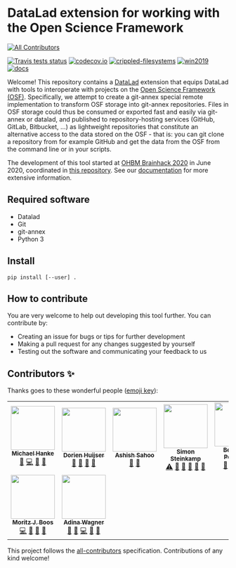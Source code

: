 # DataLad extension for working with the Open Science Framework
<!-- ALL-CONTRIBUTORS-BADGE:START - Do not remove or modify this section -->
[![All Contributors](https://img.shields.io/badge/all_contributors-9-orange.svg?style=flat-square)](#contributors-)
<!-- ALL-CONTRIBUTORS-BADGE:END -->

[![Travis tests status](https://secure.travis-ci.org/datalad/datalad-osf.png?branch=master)](https://travis-ci.org/datalad/datalad-osf) [![codecov.io](https://codecov.io/github/datalad/datalad-osf/coverage.svg?branch=master)](https://codecov.io/github/datalad/datalad-osf?branch=master) [![crippled-filesystems](https://github.com/datalad/datalad-osf/workflows/crippled-filesystems/badge.svg)](https://github.com/datalad/datalad-osf/actions?query=workflow%3Acrippled-filesystems) [![win2019](https://github.com/datalad/datalad-osf/workflows/win2019/badge.svg)](https://github.com/datalad/datalad-osf/actions?query=workflow%3Awin2019)  [![docs](https://github.com/datalad/datalad-osf/workflows/docs/badge.svg)](https://github.com/datalad/datalad-osf/actions?query=workflow%3Adocs)

Welcome! This repository contains a [DataLad](http://datalad.org) extension that equips DataLad with tools to interoperate with projects on the [Open Science Framework (OSF)](https://osf.io). Specifically, we attempt to create a git-annex special remote implementation to transform OSF storage into git-annex repositories. Files in OSF storage could thus be consumed or exported fast and easily via git-annex or datalad, and published to repository-hosting services (GitHub, GitLab, Bitbucket, ...) as lightweight repositories that constitute an alternative access to the data stored on the OSF - that is: you can git clone a repository from for example GitHub and get the data from the OSF from the command line or in your scripts.

The development of this tool started at [OHBM Brainhack 2020](https://github.com/ohbm/hackathon2020/issues/156) in June 2020, coordinated in [this repository](https://github.com/adswa/git-annex-remote-osf). See our [documentation](http://docs.datalad.org/projects/osf) for more extensive information.

## Required software

- Datalad
- Git
- git-annex
- Python 3

## Install

```
pip install [--user] .
```

## How to contribute
You are very welcome to help out developing this tool further. You can contribute by:

- Creating an issue for bugs or tips for further development
- Making a pull request for any changes suggested by yourself
- Testing out the software and communicating your feedback to us

## Contributors ✨

Thanks goes to these wonderful people ([emoji key](https://allcontributors.org/docs/en/emoji-key)):
<!-- ALL-CONTRIBUTORS-LIST:START - Do not remove or modify this section -->
<!-- prettier-ignore-start -->
<!-- markdownlint-disable -->
<table>
  <tr>
    <td align="center"><a href="http://psychoinformatics.de"><img src="https://avatars1.githubusercontent.com/u/136479?v=4" width="100px;" alt=""/><br /><sub><b>Michael Hanke</b></sub></a><br /><a href="#maintenance-mih" title="Maintenance">🚧</a> <a href="https://github.com/datalad/datalad-osf/commits?author=mih" title="Code">💻</a> <a href="https://github.com/datalad/datalad-osf/issues?q=author%3Amih" title="Bug reports">🐛</a> <a href="#ideas-mih" title="Ideas, Planning, & Feedback">🤔</a></td>
    <td align="center"><a href="https://github.com/DorienHuijser"><img src="https://avatars1.githubusercontent.com/u/58177697?v=4" width="100px;" alt=""/><br /><sub><b>Dorien Huijser</b></sub></a><br /><a href="https://github.com/datalad/datalad-osf/commits?author=DorienHuijser" title="Documentation">📖</a> <a href="#projectManagement-DorienHuijser" title="Project Management">📆</a> <a href="#ideas-DorienHuijser" title="Ideas, Planning, & Feedback">🤔</a> <a href="#userTesting-DorienHuijser" title="User Testing">📓</a></td>
    <td align="center"><a href="https://github.com/TheDragon246"><img src="https://avatars2.githubusercontent.com/u/63247401?v=4" width="100px;" alt=""/><br /><sub><b>Ashish Sahoo</b></sub></a><br /><a href="https://github.com/datalad/datalad-osf/commits?author=TheDragon246" title="Documentation">📖</a> <a href="#maintenance-TheDragon246" title="Maintenance">🚧</a></td>
    <td align="center"><a href="https://github.com/SRSteinkamp"><img src="https://avatars2.githubusercontent.com/u/17494653?v=4" width="100px;" alt=""/><br /><sub><b>Simon Steinkamp</b></sub></a><br /><a href="https://github.com/datalad/datalad-osf/commits?author=SRSteinkamp" title="Tests">⚠️</a> <a href="https://github.com/datalad/datalad-osf/commits?author=SRSteinkamp" title="Documentation">📖</a> <a href="#projectManagement-SRSteinkamp" title="Project Management">📆</a> <a href="#ideas-SRSteinkamp" title="Ideas, Planning, & Feedback">🤔</a> <a href="#userTesting-SRSteinkamp" title="User Testing">📓</a> <a href="#maintenance-SRSteinkamp" title="Maintenance">🚧</a></td>
    <td align="center"><a href="https://github.com/bpoldrack"><img src="https://avatars2.githubusercontent.com/u/10498301?v=4" width="100px;" alt=""/><br /><sub><b>Benjamin Poldrack</b></sub></a><br /><a href="#projectManagement-bpoldrack" title="Project Management">📆</a> <a href="#ideas-bpoldrack" title="Ideas, Planning, & Feedback">🤔</a> <a href="https://github.com/datalad/datalad-osf/commits?author=bpoldrack" title="Code">💻</a> <a href="#maintenance-bpoldrack" title="Maintenance">🚧</a></td>
    <td align="center"><a href="https://gitlab.com/kousu"><img src="https://avatars2.githubusercontent.com/u/987487?v=4" width="100px;" alt=""/><br /><sub><b>Nick</b></sub></a><br /><a href="#projectManagement-kousu" title="Project Management">📆</a> <a href="#ideas-kousu" title="Ideas, Planning, & Feedback">🤔</a> <a href="https://github.com/datalad/datalad-osf/commits?author=kousu" title="Code">💻</a> <a href="#maintenance-kousu" title="Maintenance">🚧</a></td>
    <td align="center"><a href="https://github.com/nbeliy"><img src="https://avatars0.githubusercontent.com/u/44231332?v=4" width="100px;" alt=""/><br /><sub><b>Nikita Beliy</b></sub></a><br /><a href="#ideas-nbeliy" title="Ideas, Planning, & Feedback">🤔</a> <a href="#userTesting-nbeliy" title="User Testing">📓</a></td>
  </tr>
  <tr>
    <td align="center"><a href="https://github.com/mjboos"><img src="https://avatars0.githubusercontent.com/u/7125006?v=4" width="100px;" alt=""/><br /><sub><b>Moritz J. Boos</b></sub></a><br /><a href="https://github.com/datalad/datalad-osf/commits?author=mjboos" title="Code">💻</a> <a href="#userTesting-mjboos" title="User Testing">📓</a> <a href="#ideas-mjboos" title="Ideas, Planning, & Feedback">🤔</a> <a href="#maintenance-mjboos" title="Maintenance">🚧</a></td>
    <td align="center"><a href="http://www.adina-wagner.com"><img src="https://avatars1.githubusercontent.com/u/29738718?v=4" width="100px;" alt=""/><br /><sub><b>Adina Wagner</b></sub></a><br /><a href="#projectManagement-adswa" title="Project Management">📆</a> <a href="#ideas-adswa" title="Ideas, Planning, & Feedback">🤔</a> <a href="https://github.com/datalad/datalad-osf/commits?author=adswa" title="Code">💻</a> <a href="https://github.com/datalad/datalad-osf/commits?author=adswa" title="Documentation">📖</a> <a href="#maintenance-adswa" title="Maintenance">🚧</a></td>
  </tr>
</table>

<!-- markdownlint-enable -->
<!-- prettier-ignore-end -->
<!-- ALL-CONTRIBUTORS-LIST:END -->

This project follows the [all-contributors](https://github.com/all-contributors/all-contributors) specification. Contributions of any kind welcome!
